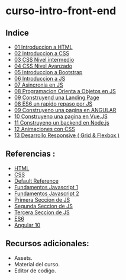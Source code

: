 # curso-intro-front-end

## Indice

* [01 Introduccion a HTML]()
* [02 Introduccion a CSS]()
* [03 CSS Nivel intermedio]()
* [04 CSS Nivel Avanzado]()
* [05 Introduccion a Bootstrap]()
* [06 Introduccion a JS]()
* [07 Asincronia en JS]()
* [08 Programacion Orienta a Objetos en JS]()
* [09 Construyend una Landing Page]()
* [08 ES6 un rapido repaso por JS]()
* [09 Construyeno una pagina en ANGULAR]()
* [10 Construyeno una pagina en Vue.JS]()
* [11 Construyeno un backend en Node.js]()
* [12 Animaciones con CSS]()
* [13 Desarrollo Responsive ( Grid & Flexbox )]()

## Referencias :

* [HTML](https://www.w3schools.com/html/default.asp)
* [CSS](https://www.w3schools.com/css/default.asp)
* [Default Reference](https://www.w3schools.com/jsref/default.asp)
* [Fundamentos Javascript 1](https://www.w3schools.com/js/default.asp)
* [Fundamentos Javascript 2](https://www.w3schools.com/js/js_object_definition.asp)
* [Primera Seccion de JS](https://www.w3schools.com/js/js_htmldom.asp)
* [Segunda Seccion de JS](https://www.w3schools.com/js/js_window.asp)
* [Tercera Seccion de JS](https://www.w3schools.com/js/js_callback.asp)
* [ES6]()
* [Angular 10]()

## Recursos adicionales:

* Assets.
* Material del curso.
* Editor de codigo.
